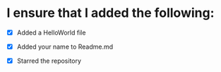 <!-- added a HelloWorld.format -->
<!-- -[x] add a 'x' to make it tick-->
<!-- kindly add your name to the list too  in readme.md-->
# I ensure that I added the following:
 - [x] Added a HelloWorld file
 - [x] Added your name to Readme.md
 - [x] Starred the repository
 
